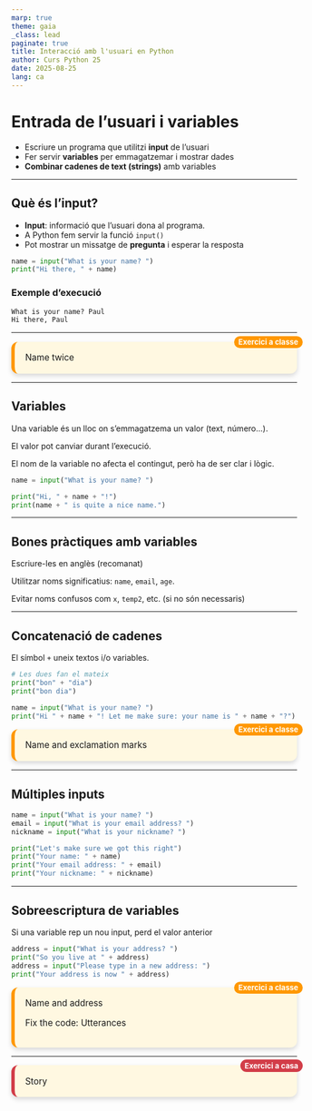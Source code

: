 ```yaml
---
marp: true
theme: gaia
_class: lead
paginate: true
title: Interacció amb l'usuari en Python
author: Curs Python 25
date: 2025-08-25
lang: ca
---
```


<style>
.exercici-classe, .exercici-casa {
  position: relative;
  border-radius: 12px;
  background: #fff8e1;
  padding: 1.2em;
  margin: 1em 0;
  box-shadow: 0 4px 8px rgba(0,0,0,0.15);
  
  font-size: 1.1em;
}

.exercici-classe{
  border-left: 6px solid #ff9800;
}

.exercici-casa{
  border-left: 6px solid #d23d48;
}

/* Exercici a classe */
.exercici-classe::before {
  content: "Exercici a classe";
  position: absolute;
  top: -10px;
  right: -10px;
  background: #ff9800;   /* verd */
  color: white;
  padding: 0.2em 0.6em;
  border-radius: 12px;
  font-size: 0.85em;
  font-weight: bold;
}

/* Exercici a casa */
.exercici-casa::before {
  content: "Exercici a casa";
  position: absolute;
  top: -10px;
  right: -10px;
  background: #d23d48;   /* blau */
  color: white;
  padding: 0.2em 0.6em;
  border-radius: 12px;
  font-size: 0.85em;
  font-weight: bold;
}

section::after {
  content: attr(data-marpit-pagination) '/' attr(data-marpit-pagination-total);
}

</style>

# Entrada de l’usuari i variables

- Escriure un programa que utilitzi **input** de l’usuari
- Fer servir **variables** per emmagatzemar i mostrar dades
- **Combinar cadenes de text (strings)** amb variables

---

## Què és l’input?

- **Input**: informació que l’usuari dona al programa.
- A Python fem servir la funció `input()`
- Pot mostrar un missatge de **pregunta** i esperar la resposta

```python
name = input("What is your name? ")
print("Hi there, " + name)
```

### Exemple d’execució

```txt
What is your name? Paul
Hi there, Paul
```

---

<div class="exercici-classe">
  Name twice
</div>

---

## Variables

Una variable és un lloc on s’emmagatzema un valor (text, número...).

El valor pot canviar durant l’execució.

El nom de la variable no afecta el contingut, però ha de ser clar i lògic.

```python
name = input("What is your name? ")

print("Hi, " + name + "!")
print(name + " is quite a nice name.")
```

---

## Bones pràctiques amb variables

Escriure-les en anglès (recomanat)

Utilitzar noms significatius: `name`, `email`, `age`.

Evitar noms confusos com `x`, `temp2`, etc. (si no són necessaris)

---

## Concatenació de cadenes

El símbol `+` uneix textos i/o variables.

```python
# Les dues fan el mateix
print("bon" + "dia")
print("bon dia")
```

```python
name = input("What is your name? ")
print("Hi " + name + "! Let me make sure: your name is " + name + "?")
```

<div class="exercici-classe">
  Name and exclamation marks
</div>

---

## Múltiples inputs

```python
name = input("What is your name? ")
email = input("What is your email address? ")
nickname = input("What is your nickname? ")

print("Let's make sure we got this right")
print("Your name: " + name)
print("Your email address: " + email)
print("Your nickname: " + nickname)
```

---

## Sobreescriptura de variables

Si una variable rep un nou input, perd el valor anterior

```python
address = input("What is your address? ")
print("So you live at " + address)
address = input("Please type in a new address: ")
print("Your address is now " + address)
```

<div class="exercici-classe">
Name and address

Fix the code: Utterances

</div>

---

<div class="exercici-casa">
  Story
</div>

